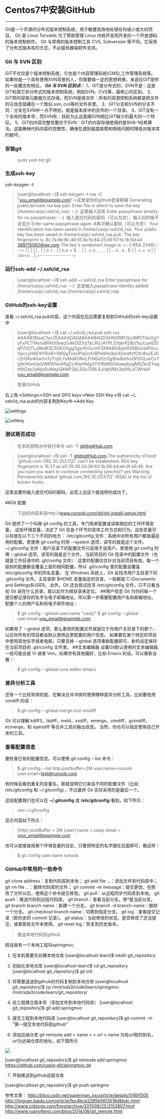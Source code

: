 # Centos7中安装GitHub
***
Git是一个开源的分布式版本控制系统，用于敏捷高效地处理任何或小或大的项目。
Git 是 Linus Torvalds 为了帮助管理 Linux 内核开发而开发的一个开放源码的版本控制软件。
Git 与常用的版本控制工具 CVS, Subversion 等不同，它采用了分布式版本库的方式，不必服务器端软件支持。
### Git 与 SVN 区别
GIT不仅仅是个版本控制系统，它也是个内容管理系统(CMS),工作管理系统等。
如果你是一个具有使用SVN背景的人，你需要做一定的思想转换，来适应GIT提供的一些概念和特征。
***Git 与 SVN 区别点：***
1、GIT是分布式的，SVN不是：这是GIT和其它非分布式的版本控制系统，例如SVN，CVS等，最核心的区别。
2、GIT把内容按元数据方式存储，而SVN是按文件：所有的资源控制系统都是把文件的元信息隐藏在一个类似.svn,.cvs等的文件夹里。
3、GIT分支和SVN的分支不同：分支在SVN中一点不特别，就是版本库中的另外的一个目录。
4、GIT没有一个全局的版本号，而SVN有：目前为止这是跟SVN相比GIT缺少的最大的一个特征。
5、GIT的内容完整性要优于SVN：GIT的内容存储使用的是SHA-1哈希算法。这能确保代码内容的完整性，确保在遇到磁盘故障和网络问题时降低对版本库的破坏。

### 安装git

>sudo yum list git

### 生成ssh-key
ssh-keygen -t

>[user@localhost ~]$ ssh-keygen -t rsa -C "you_email@example.com"->这里是你的github登录邮箱
Generating public/private rsa key pair.
Enter file in which to save the key (/home/caojx/.ssh/id_rsa): --》这里输入回车
Enter passphrase (empty for no passphrase):  --》输入提交代码的密码（可以为空），输入的时候不会显示
Enter same passphrase again:   #再次确认密码（可以为空）
Your identification has been saved in /home/caojx/.ssh/id_rsa.
Your public key has been saved in /home/caojx/.ssh/id_rsa.pub.
The key fingerprint is:
8c:7a:8e:8c:46:fd:3a:fa:84:25:d9:57:fa:1b:5d:ad 389715062@qq.com
The key's randomart image is:
+--[ RSA 2048]----+
|                 |
|                 |
|        .        |
|   o   =     .   |
|  o.o + S   . .  |
|  .+.o . . . .   |
| .. o.. o . E    |
|  .+.+.  o       |
| .oo=o. .        |
+-----------------+

### 运行ssh-add ~/.ssh/id_rsa

>[user@localhost ~]$ ssh-add ~/.ssh/id_rsa
Enter passphrase for /home/caojx/.ssh/id_rsa:  --》这里输入passphrase
Identity added: /home/caojx/.ssh/id_rsa (/home/caojx/.ssh/id_rsa)

### GitHub的ssh-key设置
查看 ~/.ssh/id_rsa.pub内容，这个内容在后边需要复制到GitHub的ssh-key设置中

>[user@localhost ~]$ cat ~/.ssh/id_rsa.pub
ssh-rsa AAAAB3NzaC1yc2EAAAADAQABAAABAQDQHKGR8FQJJMPjTQoOgYyFxPCTWs/u8PA0GbwzG4kOIZVz7aL9GJ4YPL57qkrR28jV1uJLumDDqPZVljTLu9kd63C5OEO0gg3gxnfnOcmY3XRABG9qm935BUcxkPGo+VpccyHAF9YRinR+59lQgTvnUPqGnXrBPe9HUbwXLkrdfzfCKr8oyEJXc2rGKv4GwVxTyTrqfc7uMdRONsLP/NGd1zr0gWw8sHrx0PDGLveCxYg9cHhmUsGWtfWSe4l8gCcIlhprRdg3YV1fbWb04uwpbugM5ZkoEYuqttNtZac5aNjnSuWayiQkMFQkL5Qx708L4J/qbVMz3q/t9LzCWHaX you_email@example.com

>登录GitHub

右上角->Settings->SSH and GPG keys->New SSH Key->将 cat ~/。ssh/id_rsa.pub的内容复制到Key中->Add Key

![settings](../images/git/git-settings.png)


![sshkey](../images/git/git-sshkey.png)
### 测试是否成功

>在本机控制台中执行命令
ssh -T git@gitHub.com

>[user@localhost ~]$ ssh -T git@gitHub.com
The authenticity of host 'github.com (192.30.253.112)' can't be established.
RSA key fingerprint is 16:27:ac:a5:76:28:2d:36:63:1b:56:4d:eb:df:a6:48.
Are you sure you want to continue connecting (yes/no)? yes
Warning: Permanently added 'github.com,192.30.253.112' (RSA) to the list of known hosts.

这里会要你输入提交代码的密码，出现上边这个就说明你成功了。

##Git 配置

>下边的内容来自http://www.runoob.com/git/git-install-setup.html

Git 提供了一个叫做 git config 的工具，专门用来配置或读取相应的工作环境变量。
这些环境变量，决定了 Git 在各个环节的具体工作方式和行为。这些变量可以存放在以下三个不同的地方：
/etc/gitconfig 文件：系统中对所有用户都普遍适用的配置。若使用 git config 时用 --system 选项，读写的就是这个文件。
~/.gitconfig 文件：用户目录下的配置文件只适用于该用户。若使用 git config 时用 --global 选项，读写的就是这个文件。
当前项目的 Git 目录中的配置文件（也就是工作目录中的 .git/config 文件）：这里的配置仅仅针对当前项目有效。每一个级别的配置都会覆盖上层的相同配置，所以 .git/config 里的配置会覆盖 /etc/gitconfig 中的同名变量。
在 Windows 系统上，Git 会找寻用户主目录下的 .gitconfig 文件。主目录即 $HOME 变量指定的目录，一般都是 C:\Documents and Settings\$USER。
此外，Git 还会尝试找寻 /etc/gitconfig 文件，只不过看当初 Git 装在什么目录，就以此作为根目录来定位。
##用户信息
Git 为你的每一个提交都记录你的名字与电子邮箱地址，所以第一步需要配置用户名和邮箱地址。
配置个人的用户名称和电子邮件地址：
>$ git config --global user.name "caojx"
>$ git config --global user.email you_email@example.com

如果用了 --global 选项，那么更改的配置文件就是位于你用户主目录下的那个，以后你所有的项目都会默认使用这里配置的用户信息。
如果要在某个特定的项目中使用其他名字或者电邮，只要去掉 --global 选项重新配置即可，新的设定保存在当前项目的 .git/config 文件里。
##文本编辑器
设置Git默认使用的文本编辑器, 一般可能会是 Vi 或者 Vim。如果你有其他偏好，比如 Emacs 的话，可以重新设置：:
>$ git config --global core.editor emacs

### 差异分析工具
还有一个比较常用的是，在解决合并冲突时使用哪种差异分析工具。比如要改用 vimdiff 的话：
>$ git config --global merge.tool vimdiff

Git 可以理解 kdiff3，tkdiff，meld，xxdiff，emerge，vimdiff，gvimdiff，ecmerge，和 opendiff 等合并工具的输出信息。
当然，你也可以指定使用自己开发的工具。

### 查看配置信息

要检查已有的配置信息，可以使用 git config --list 命令：
>$ git config --list
http.postbuffer=2M
user.name=runoob
user.email=test@runoob.com

有时候会看到重复的变量名，那就说明它们来自不同的配置文件（比如 /etc/gitconfig 和 ~/.gitconfig），不过最终 Git 实际采用的是最后一个。

这些配置我们也可以在 **~/.gitconfig** 或 **/etc/gitconfig** 看到，如下所示：
>vim ~/.gitconfig 

显示内容如下所示：
>[http]
    postBuffer = 2M
[user]
    name = caojx
    email = your_email@example.com
    
也可以直接查阅某个环境变量的设定，只要把特定的名字跟在后面即可，像这样：
>$ git config user.name
runoob



### GitHub中常用的一些命令

git clone address：复制代码库到本地；
git add file ...：添加文件到代码库中；
git rm file ...：删除代码库的文件；
git commit -m message：提交更改，在修改了文件以后，使用这个命令提交修改。
git pull：从远程同步代码库到本地。
git push：推送代码到远程代码库。
git branch：查看当前分支。带*是当前分支。
git branch branch-name：新建一个分支。
git branch -d branch-name：删除一个分支。
git checkout branch-name：切换到指定分支。
git log：查看提交记录（即历史的 commit 记录）。
git status：当前修改的状态，是否修改了还没提交，或者那些文件未使用。
git reset log：恢复到历史版本。


>推送本地代码到github

假设我有一个本地工程叫springmvc

1. 在本机需要先创建本地仓库
[user@localhost learn]$ mkdir git_repository

2. 初始化本地仓库
[user@localhost learn]$ cd git_repository
[user@localhost git_repository]$ git init

3. 将需要退送到github的代码复制到本地仓库
[user@localhost git_repository]$ cp /mnt/sda3/code/learn/springmvc 	/mnt/sda3/code/learn/git_repository/

4. 给工程建立版本号（添加文件到本地代码库）
[user@localhost git_repository]$ git add springmvc

5. 提交工程到本地代码库
[user@localhost git_repository]$ git commit -m "第一提交本地代码到github"

6. 添加远端仓库
git remoote add < name > < url > 
name 为给url取的别名，url为远端仓库的地址，如下图所示

![](../images/git/git-remote.png)

[user@localhost git_repository]$ git remoote add springmvc https://github.com/caojx-git/springmvc.git

7. 开始推送到github远程仓库

[user@localhost git_repository]$ git push springmv


参考文章：
http://blog.csdn.net/superman_xxx/article/details/51691505
http://jingyan.baidu.com/article/fec4bce2285b56f2618d8bdc.html
http://www.cnblogs.com/fnng/archive/2011/08/25/2153807.html
http://www.ruanyifeng.com/blog/2014/06/git_remote.html